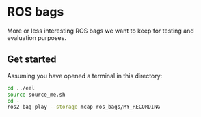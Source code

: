 # ROS bags

More or less interesting ROS bags we want to keep for testing and evaluation purposes.

## Get started

Assuming you have opened a terminal in this directory:

```bash
cd ../eel
source source_me.sh
cd -
ros2 bag play --storage mcap ros_bags/MY_RECORDING
```
